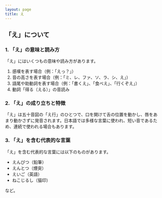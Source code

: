 ```yaml
---
layout: page
title: え
---
```

## 「え」について

### 1. 「え」の意味と読み方
「え」にはいくつもの意味や読み方があります。

1. 感嘆を表す場合（例：「えっ？」）
2. 音の高さを表す場合（例：「ミ、レ、ファ、ソ、ラ、シ、え」）
3. 語尾や助動詞を表す場合（例：「書くえ」、「食べえ」、「行くぞえ」）
4. 動詞「得る（える）」の音読み

### 2. 「え」の成り立ちと特徴
「え」は五十音図の「え行」のひとつで、口を開けて舌の位置を動かし、唇をあまり動かさずに発音されます。日本語では多様な言葉に使われ、短い音であるため、連続で使われる場合もあります。

### 3. 「え」を含む代表的な言葉
「え」を含む代表的な言葉には以下のものがあります。

- えんぴつ（鉛筆）
- えんとつ（煙突）
- えいご（英語）
- ねこじるし（猫印）

など。